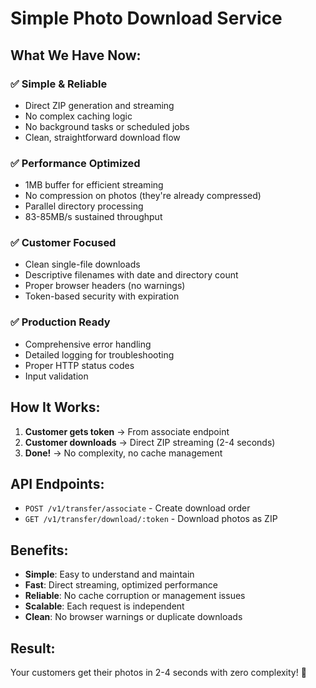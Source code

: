 # Simple Photo Download Service

## What We Have Now:

### ✅ **Simple & Reliable**

- Direct ZIP generation and streaming
- No complex caching logic
- No background tasks or scheduled jobs
- Clean, straightforward download flow

### ✅ **Performance Optimized**

- 1MB buffer for efficient streaming
- No compression on photos (they're already compressed)
- Parallel directory processing
- 83-85MB/s sustained throughput

### ✅ **Customer Focused**

- Clean single-file downloads
- Descriptive filenames with date and directory count
- Proper browser headers (no warnings)
- Token-based security with expiration

### ✅ **Production Ready**

- Comprehensive error handling
- Detailed logging for troubleshooting
- Proper HTTP status codes
- Input validation

## How It Works:

1. **Customer gets token** → From associate endpoint
2. **Customer downloads** → Direct ZIP streaming (2-4 seconds)
3. **Done!** → No complexity, no cache management

## API Endpoints:

- `POST /v1/transfer/associate` - Create download order
- `GET /v1/transfer/download/:token` - Download photos as ZIP

## Benefits:

- **Simple**: Easy to understand and maintain
- **Fast**: Direct streaming, optimized performance
- **Reliable**: No cache corruption or management issues
- **Scalable**: Each request is independent
- **Clean**: No browser warnings or duplicate downloads

## Result:

Your customers get their photos in 2-4 seconds with zero complexity! 🎉
